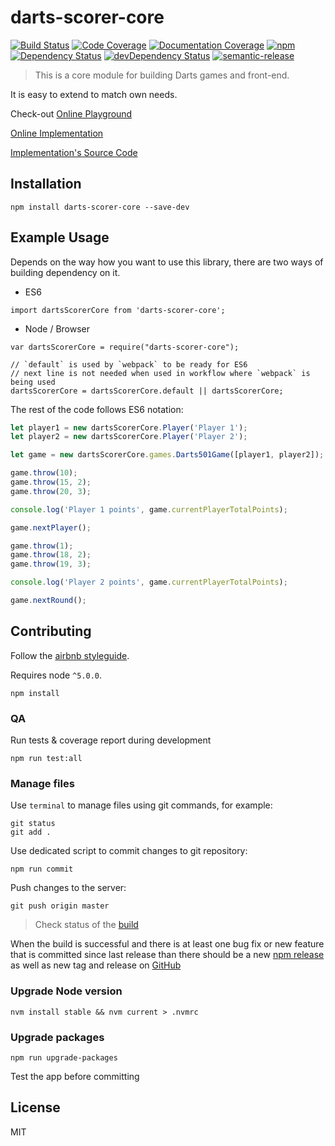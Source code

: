 # darts-scorer-core

[![Build Status](https://travis-ci.org/bogwro/darts-scorer-core.svg?branch=master)](https://travis-ci.org/bogwro/darts-scorer-core)
[![Code Coverage](https://codecov.io/github/bogwro/darts-scorer-core/coverage.svg?branch=master)](https://codecov.io/github/bogwro/darts-scorer-core?branch=master)
[![Documentation Coverage](https://doc.esdoc.org/github.com/bogwro/darts-scorer-core/badge.svg)](https://doc.esdoc.org/github.com/bogwro/darts-scorer-core/)
[![npm](https://img.shields.io/npm/v/darts-scorer-core.svg)](https://www.npmjs.com/package/darts-scorer-core)
[![Dependency Status](https://david-dm.org/bogwro/darts-scorer-core.svg)](https://david-dm.org/bogwro/darts-scorer-core)
[![devDependency Status](https://david-dm.org/bogwro/darts-scorer-core/dev-status.svg)](https://david-dm.org/bogwro/darts-scorer-core#info=devDependencies)
[![semantic-release](https://img.shields.io/badge/%20%20%F0%9F%93%A6%F0%9F%9A%80-semantic--release-e10079.svg)](https://github.com/semantic-release/semantic-release)

> This is a core module for building Darts games and front-end.

It is easy to extend to match own needs.

Check-out [Online Playground](https://tonicdev.com/bogumil/darts-scorer-core)

[Online Implementation](http://bogwro.github.io/darts-scorer-angular)

[Implementation's Source Code](https://github.com/bogwro/darts-scorer-angular)

## Installation

```
npm install darts-scorer-core --save-dev
```

## Example Usage

Depends on the way how you want to use this library, 
there are two ways of building dependency on it.

* ES6

```
import dartsScorerCore from 'darts-scorer-core';
```

* Node / Browser



```
var dartsScorerCore = require("darts-scorer-core");

// `default` is used by `webpack` to be ready for ES6
// next line is not needed when used in workflow where `webpack` is being used
dartsScorerCore = dartsScorerCore.default || dartsScorerCore;
```

The rest of the code follows ES6 notation:

````javascript
let player1 = new dartsScorerCore.Player('Player 1');
let player2 = new dartsScorerCore.Player('Player 2');

let game = new dartsScorerCore.games.Darts501Game([player1, player2]);

game.throw(10);
game.throw(15, 2);
game.throw(20, 3);

console.log('Player 1 points', game.currentPlayerTotalPoints);

game.nextPlayer();

game.throw(1);
game.throw(18, 2);
game.throw(19, 3);

console.log('Player 2 points', game.currentPlayerTotalPoints);

game.nextRound();

````

## Contributing

Follow the [airbnb styleguide](https://github.com/airbnb/javascript#ecmascript-6-styles).

Requires node `^5.0.0`.

```
npm install 
```

### QA

Run tests & coverage report during development

```
npm run test:all
```

### Manage files

Use `terminal` to manage files using git commands, for example:

```
git status
git add .
```

Use dedicated script to commit changes to git repository:

```
npm run commit
```

Push changes to the server:

```
git push origin master
```

> Check status of the [build](https://travis-ci.org/bogwro/darts-scorer-core)


When the build is successful and there is at least one bug fix or new feature that is committed since last release than there should be a new [npm release](https://www.npmjs.com/package/darts-scorer-core) as well as new tag and release on [GitHub](https://github.com/bogwro/darts-scorer-core/releases)

### Upgrade Node version

```
nvm install stable && nvm current > .nvmrc
```

### Upgrade packages

```
npm run upgrade-packages
```

Test the app before committing

## License

MIT